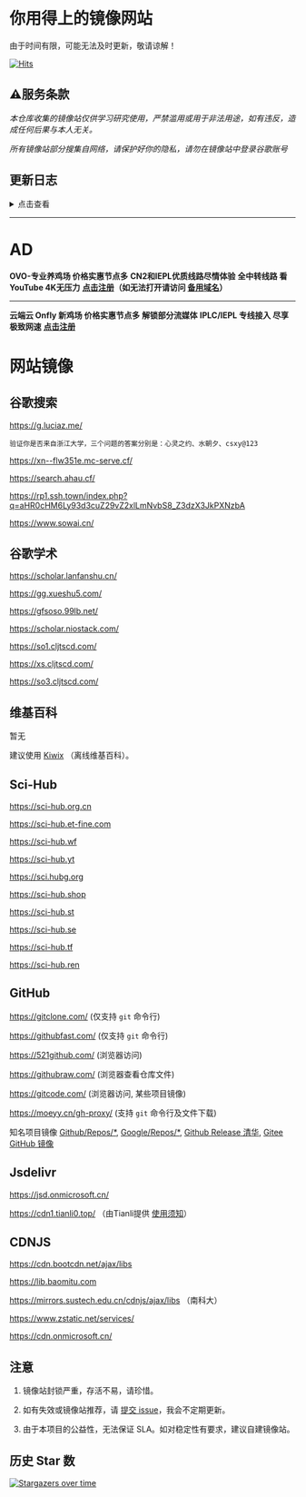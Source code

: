 # 你用得上的镜像网站
由于时间有限，可能无法及时更新，敬请谅解！

[![Hits](https://hits.seeyoufarm.com/api/count/incr/badge.svg?url=https%3A%2F%2Fgithub.com%2FHeroic-Studio%2FGoogle-Mirrors&count_bg=%2379C83D&title_bg=%23555555&icon=&icon_color=%23E7E7E7&title=hits&edge_flat=false)](https://hits.seeyoufarm.com)

## ⚠服务条款
*本仓库收集的镜像站仅供学习研究使用，严禁滥用或用于非法用途，如有违反，造成任何后果与本人无关。*

*所有镜像站部分搜集自网络，请保护好你的隐私，请勿在镜像站中登录谷歌账号*
## 更新日志
<details>
<summary>点击查看</summary>
2023.6.16 更新各类镜像站地址

2023.5.20 更新各类镜像地址

2023.2.23 更新Wikipedia镜像站，移除Google失效镜像

2023.2.18 移除失效地址，新增Google镜像

2023.1.3 新增Wikipedia镜像

2022.12.18 新增Google，GitHub镜像

2022.11.11 全面更新镜像地址

2022.7.30 由墨尘更新Jsdelivr,CDNJS镜像

2022.8.20 由墨尘更新免费V2ray,Google镜像站地址
</details>

*****

# AD
**OVO-专业养鸡场 价格实惠节点多**
**CN2和IEPL优质线路尽情体验**
**全中转线路 看YouTube 4K无压力**
**[点击注册](https://zhu.websiteovo.top/#/register?code=28A42L72)（如无法打开请访问 [备用域名](https://ya0.ovodesign.space/#/register?code=28A42L72)）**

*****

**云端云 Onfly 新鸡场 价格实惠节点多**
**解锁部分流媒体**
**IPLC/IEPL 专线接入 尽享极致网速**
**[点击注册](https://www.onfly.link/#/register?code=ccP1TUsg)**

# 网站镜像

## 谷歌搜索

https://g.luciaz.me/
```
验证你是否来自浙江大学，三个问题的答案分别是：心灵之约、水朝夕、csxy@123
```
https://xn--flw351e.mc-serve.cf/

https://search.ahau.cf/

https://rp1.ssh.town/index.php?q=aHR0cHM6Ly93d3cuZ29vZ2xlLmNvbS8_Z3dzX3JkPXNzbA

https://www.sowai.cn/

## 谷歌学术

https://scholar.lanfanshu.cn/

https://gg.xueshu5.com/

https://gfsoso.99lb.net/

https://scholar.niostack.com/

https://so1.cljtscd.com/

https://xs.cljtscd.com/

https://so3.cljtscd.com/

## 维基百科
暂无

建议使用 [Kiwix](https://www.jianshu.com/p/cfdd051cddc0) （离线维基百科）。

## Sci-Hub

https://sci-hub.org.cn

https://sci-hub.et-fine.com

https://sci-hub.wf

https://sci-hub.yt

https://sci.hubg.org

https://sci-hub.shop

https://sci-hub.st

https://sci-hub.se

https://sci-hub.tf

https://sci-hub.ren

## GitHub

https://gitclone.com/       (仅支持 `git` 命令行)

https://githubfast.com/     (仅支持 `git` 命令行)

https://521github.com/      (浏览器访问)

https://githubraw.com/      (浏览器查看仓库文件)

https://gitcode.com/        (浏览器访问, 某些项目镜像)

https://moeyy.cn/gh-proxy/  (支持 `git` 命令行及文件下载)

知名项目镜像
[Github/Repos/*](https://gitcode.com/org/github/repos),
[Google/Repos/*](https://gitcode.com/org/google/repos),
[Github Release 清华](https://mirrors.tuna.tsinghua.edu.cn/github-release),
[Gitee GitHub 镜像](https://gitee.com/organizations/mirrors/projects)

## Jsdelivr

https://jsd.onmicrosoft.cn/

https://cdn1.tianli0.top/  （由Tianli提供  <a href="https://tianli-blog.club/%e5%85%8d%e8%b4%b9jsd%e9%95%9c%e5%83%8f%e4%bd%bf%e7%94%a8%e6%89%8b%e5%86%8c/">使用须知</a>）

## CDNJS

https://cdn.bootcdn.net/ajax/libs

https://lib.baomitu.com

https://mirrors.sustech.edu.cn/cdnjs/ajax/libs （南科大）

https://www.zstatic.net/services/

https://cdn.onmicrosoft.cn/

## 注意

1. 镜像站封锁严重，存活不易，请珍惜。

2. 如有失效或镜像站推荐，请 [提交 issue][1]，我会不定期更新。

3. 由于本项目的公益性，无法保证 SLA。如对稳定性有要求，建议自建镜像站。

## 历史 Star 数
[![Stargazers over time](https://starchart.cc/Heroic-Studio/Google-Mirrors.svg)](https://starchart.cc/hmsjy2017/Google-Mirrors)



  [1]: https://github.com/Heroic-Studio/Google-Mirrors/issues/new
